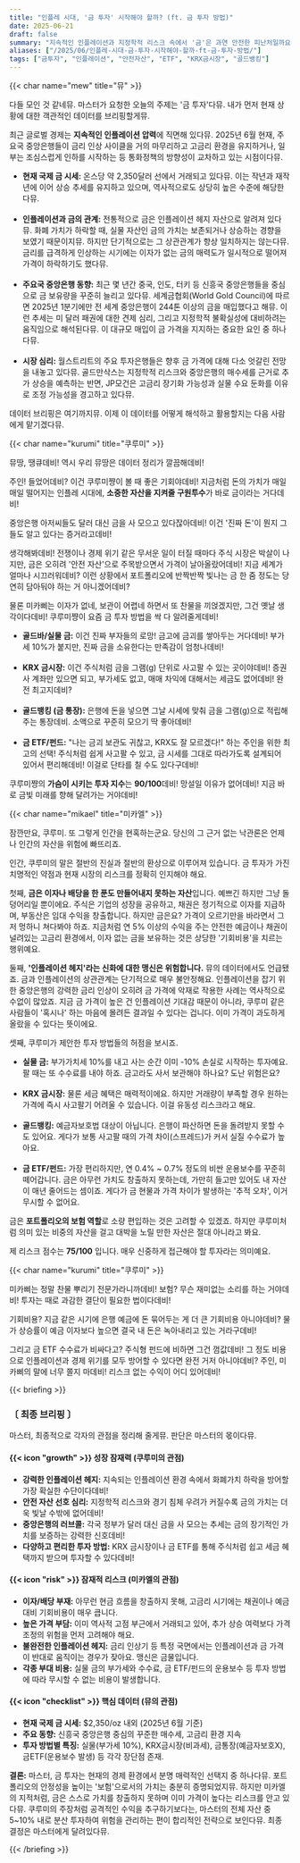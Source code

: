 ```yaml
---
title: "인플레 시대, '금 투자' 시작해야 할까? (ft. 금 투자 방법)"
date: 2025-06-21
draft: false
summary: "지속적인 인플레이션과 지정학적 리스크 속에서 '금'은 과연 안전한 피난처일까요? 금 투자의 매력적인 기회와 치명적인 리스크, 그리고 KRX 금시장부터 금 ETF까지 모든 투자 방법을 세 명의 인외 소녀가 속 시원하게 분석해 드립니다."
aliases: ["/2025/06/인플레-시대-금-투자-시작해야-할까-ft-금-투자-방법/"]
tags: ["금투자", "인플레이션", "안전자산", "ETF", "KRX금시장", "골드뱅킹"]
---
```


{{< char name="mew" title="뮤" >}}
<p>다들 모인 것 같네뮤. 마스터가 요청한 오늘의 주제는 '금 투자'다뮤. 내가 먼저 현재 상황에 대한 객관적인 데이터를 브리핑할게뮤.</p>
<p>최근 글로벌 경제는 <strong>지속적인 인플레이션 압력</strong>에 직면해 있다뮤. 2025년 6월 현재, 주요국 중앙은행들이 금리 인상 사이클을 거의 마무리하고 고금리 환경을 유지하거나, 일부는 조심스럽게 인하를 시작하는 등 통화정책의 방향성이 교차하고 있는 시점이다뮤.</p>
<ul>
    <li><strong>현재 국제 금 시세:</strong> 온스당 약 2,350달러 선에서 거래되고 있다뮤. 이는 작년과 재작년에 이어 상승 추세를 유지하고 있으며, 역사적으로도 상당히 높은 수준에 해당한다뮤.</li><br>
    <li><strong>인플레이션과 금의 관계:</strong> 전통적으로 금은 인플레이션 헤지 자산으로 알려져 있다뮤. 화폐 가치가 하락할 때, 실물 자산인 금의 가치는 보존되거나 상승하는 경향을 보였기 때문이지뮤. 하지만 단기적으로는 그 상관관계가 항상 일치하지는 않는다뮤. 금리를 급격하게 인상하는 시기에는 이자가 없는 금의 매력도가 일시적으로 떨어져 가격이 하락하기도 했다뮤.</li><br>
    <li><strong>주요국 중앙은행 동향:</strong> 최근 몇 년간 중국, 인도, 터키 등 신흥국 중앙은행들을 중심으로 금 보유량을 꾸준히 늘리고 있다뮤. 세계금협회(World Gold Council)에 따르면 2025년 1분기에만 전 세계 중앙은행이 244톤 이상의 금을 매입했다고 해뮤. 이런 추세는 미 달러 패권에 대한 견제 심리, 그리고 지정학적 불확실성에 대비하려는 움직임으로 해석된다뮤. 이 대규모 매입이 금 가격을 지지하는 중요한 요인 중 하나다뮤.</li><br>
    <li><strong>시장 심리:</strong> 월스트리트의 주요 투자은행들은 향후 금 가격에 대해 다소 엇갈린 전망을 내놓고 있다뮤. 골드만삭스는 지정학적 리스크와 중앙은행의 매수세를 근거로 추가 상승을 예측하는 반면, JP모건은 고금리 장기화 가능성과 실물 수요 둔화를 이유로 조정 가능성을 경고하고 있다뮤.</li>
</ul>
<p>데이터 브리핑은 여기까지뮤. 이제 이 데이터를 어떻게 해석하고 활용할지는 다음 사람에게 맡기겠다뮤.</p>

{{< char name="kurumi" title="쿠루미" >}}
<p>뮤땅, 땡큐데비! 역시 우리 뮤땅은 데이터 정리가 깔끔해데비!</p>
<p>주인! 들었어데비? 이건 쿠루미쨩이 볼 때 좋은 기회야데비! 지금처럼 돈의 가치가 매일매일 떨어지는 인플레 시대에, <strong>소중한 자산을 지켜줄 구원투수</strong>가 바로 금이라는 거다데비!</p>
<p>중앙은행 아저씨들도 달러 대신 금을 사 모으고 있다잖아데비! 이건 '진짜 돈'이 뭔지 그들도 알고 있다는 증거라고데비!</p>
<p>생각해봐데비! 전쟁이나 경제 위기 같은 무서운 일이 터질 때마다 주식 시장은 박살이 나지만, 금은 오히려 '안전 자산'으로 주목받으면서 가격이 날아올랐어데비! 지금 세계가 얼마나 시끄러워데비? 이런 상황에서 포트폴리오에 반짝반짝 빛나는 금 한 줌 정도는 당연히 담아둬야 하는 거 아니겠어데비?</p>
<p>물론 미카삐는 이자가 없네, 보관이 어렵네 하면서 또 찬물을 끼얹겠지만, 그건 옛날 생각이다데비! 쿠루미쨩이 요즘 금 투자 방법을 싹 다 알려줄게데비!</p>
<ul>
    <li><strong>골드바/실물 금:</strong> 이건 진짜 부자들의 로망! 금고에 금괴를 쌓아두는 거다데비! 부가세 10%가 붙지만, 진짜 금을 소유한다는 만족감이 엄청나데비!</li><br>
    <li><strong>KRX 금시장:</strong> 이건 주식처럼 금을 그램(g) 단위로 사고팔 수 있는 곳이야데비! 증권사 계좌만 있으면 되고, 부가세도 없고, 매매 차익에 대해서는 세금도 없어데비! 완전 최고지데비?</li><br>
    <li><strong>골드뱅킹 (금 통장):</strong> 은행에 돈을 넣으면 그날 시세에 맞춰 금을 그램(g)으로 적립해주는 통장데비. 소액으로 꾸준히 모으기 딱 좋아데비!</li><br>
    <li><strong>금 ETF/펀드:</strong> "나는 금괴 보관도 귀찮고, KRX도 잘 모르겠다!" 하는 주인을 위한 최고의 선택! 주식처럼 쉽게 사고팔 수 있고, 금 시세를 그대로 따라가도록 설계되어 있어서 편리해데비! 이걸로 단타를 칠 수도 있다구데비!</li>
</ul>
<p>쿠루미쨩의 <strong>가슴이 시키는 투자 지수</strong>는 <strong>90/100</strong>데비! 망설일 이유가 없어데비! 지금 바로 금빛 미래를 향해 달려가는 거야데비!</p>

{{< char name="mikael" title="미카엘" >}}
<p>잠깐만요, 쿠루미. 또 그렇게 인간을 현혹하는군요. 당신의 그 근거 없는 낙관론은 언제나 인간의 자산을 위험에 빠뜨리죠.</p>
<p>인간, 쿠루미의 말은 절반의 진실과 절반의 환상으로 이루어져 있습니다. 금 투자가 가진 치명적인 약점과 현재 시장의 리스크를 정확히 인지해야 해요.</p>
<p>첫째, <strong>금은 이자나 배당을 한 푼도 만들어내지 못하는 자산</strong>입니다. 예쁘긴 하지만 그냥 돌덩어리일 뿐이에요. 주식은 기업의 성장을 공유하고, 채권은 정기적으로 이자를 지급하며, 부동산은 임대 수익을 창출합니다. 하지만 금은요? 가격이 오르기만을 바라면서 그저 멍하니 쳐다봐야 하죠. 지금처럼 연 5% 이상의 수익을 주는 안전한 예금이나 채권이 널려있는 고금리 환경에서, 이자 없는 금을 보유하는 것은 상당한 '기회비용'을 치르는 행위예요.</p>
<p>둘째, <strong>'인플레이션 헤지'라는 신화에 대한 맹신은 위험합니다.</strong> 뮤의 데이터에서도 언급됐죠. 금과 인플레이션의 상관관계는 단기적으로 매우 불안정해요. 인플레이션을 잡기 위한 중앙은행의 강력한 금리 인상이 오히려 금 가격에 악재로 작용한 사례는 역사적으로 수없이 많았죠. 지금 금 가격이 높은 건 인플레이션 기대감 때문이 아니라, 쿠루미 같은 사람들이 '혹시나' 하는 마음에 몰려든 결과일 수 있다는 겁니다. 이미 가격이 과도하게 올랐을 수 있다는 뜻이에요.</p>
<p>셋째, 쿠루미가 제안한 투자 방법들의 허점을 보시죠.</p>
<ul>
    <li><strong>실물 금:</strong> 부가가치세 10%를 내고 사는 순간 이미 -10% 손실로 시작하는 투자예요. 팔 때는 또 수수료를 내야 하죠. 금고라도 사서 보관해야 하나요? 도난 위험은요?</li><br>
    <li><strong>KRX 금시장:</strong> 물론 세금 혜택은 매력적이에요. 하지만 거래량이 부족할 경우 원하는 가격에 즉시 사고팔기 어려울 수 있습니다. 이걸 유동성 리스크라고 해요.</li><br>
    <li><strong>골드뱅킹:</strong> 예금자보호법 대상이 아닙니다. 은행이 파산하면 돈을 돌려받지 못할 수도 있어요. 게다가 보통 사고팔 때의 가격 차이(스프레드)가 커서 실질 수수료가 높아요.</li><br>
    <li><strong>금 ETF/펀드:</strong> 가장 편리하지만, 연 0.4% ~ 0.7% 정도의 비싼 운용보수를 꾸준히 떼어갑니다. 금은 아무런 가치도 창출하지 못하는데, 가만히 들고만 있어도 내 자산이 매년 줄어드는 셈이죠. 게다가 금 현물과 가격 차이가 발생하는 '추적 오차', 이거 무시할 수 없어요.</li>
</ul>
<p>금은 <strong>포트폴리오의 보험 역할</strong>로 소량 편입하는 것은 고려할 수 있겠죠. 하지만 쿠루미처럼 의미 있는 비중의 자산을 걸고 대박을 노릴 만한 자산은 절대 아니라고 봐요.</p>
<p>제 리스크 점수는 <strong>75/100</strong> 입니다. 매우 신중하게 접근해야 할 투자라는 의미예요.</p>

{{< char name="kurumi" title="쿠루미" >}}
<p>미카삐는 정말 찬물 뿌리기 전문가라니까데비! 보험? 무슨 재미없는 소리를 하는 거야데비! 투자는 때로 과감한 결단이 필요한 법이다데비!</p>
<p>기회비용? 지금 같은 시기에 은행 예금에 돈 묶어두는 게 더 큰 기회비용 아니야데비? 물가 상승률이 예금 이자보다 높으면 결국 내 돈은 녹아내리고 있는 거라구데비!</p>
<p>그리고 금 ETF 수수료가 비싸다고? 주식형 펀드에 비하면 그건 껌값데비! 그 정도 비용으로 인플레이션과 경제 위기를 모두 방어할 수 있다면 완전 거저 아니야데비? 주인, 미카삐의 말에 너무 쫄지 마데비! 리스크 없는 수익이 어디 있어데비!</p>

{{< briefing >}}
<h3><strong>〔 최종 브리핑 〕</strong></h3>
<p>마스터, 최종적으로 각자의 관점을 정리해 줄게뮤. 판단은 마스터의 몫이다뮤.</p>

<h4><span class="svg-icon">{{< icon "growth" >}}</span> 성장 잠재력 (쿠루미의 관점)</h4>
<ul>
    <li><strong>강력한 인플레이션 헤지:</strong> 지속되는 인플레이션 환경 속에서 화폐가치 하락을 방어할 가장 확실한 수단이다데비!</li>
    <li><strong>안전 자산 선호 심리:</strong> 지정학적 리스크와 경기 침체 우려가 커질수록 금의 가치는 더욱 빛날 수밖에 없어데비!</li>
    <li><strong>중앙은행의 러브콜:</strong> 각국 정부가 달러 대신 금을 사 모으는 추세는 금의 장기적인 가치를 보증하는 강력한 신호데비!</li>
    <li><strong>다양하고 편리한 투자 방법:</strong> KRX 금시장이나 금 ETF를 통해 주식처럼 쉽고 세금 혜택까지 받으며 투자할 수 있다데비!</li>
</ul>

<h4><span class="svg-icon">{{< icon "risk" >}}</span> 잠재적 리스크 (미카엘의 관점)</h4>
<ul>
    <li><strong>이자/배당 부재:</strong> 아무런 현금 흐름을 창출하지 못해, 고금리 시기에는 채권이나 예금 대비 기회비용이 매우 큽니다.</li>
    <li><strong>높은 가격 부담:</strong> 이미 역사적 고점 부근에서 거래되고 있어, 추가 상승 여력보다 가격 조정의 위험을 먼저 고려해야 해요.</li>
    <li><strong>불완전한 인플레이션 헤지:</strong> 금리 인상기 등 특정 국면에서는 인플레이션과 금 가격이 반대로 움직이는 경우가 잦아요. 맹신은 금물입니다.</li>
    <li><strong>각종 부대 비용:</strong> 실물 금의 부가세와 수수료, 금 ETF/펀드의 운용보수 등 투자 방법에 따라 무시할 수 없는 비용이 발생합니다.</li>
</ul>

<h4><span class="svg-icon">{{< icon "checklist" >}}</span> 핵심 데이터 (뮤의 관점)</h4>
<ul>
    <li><strong>현재 국제 금 시세:</strong> $2,350/oz 내외 (2025년 6월 기준)</li>
    <li><strong>주요 동향:</strong> 신흥국 중앙은행 중심의 꾸준한 매수세, 고금리 환경 지속</li>
    <li><strong>투자 방법별 특징:</strong> 실물(부가세 10%), KRX금시장(비과세), 금통장(예금자보호X), 금ETF(운용보수 발생) 등 각각 장단점 존재.</li>
</ul>

<div class="final-conclusion">
    <p><strong>결론:</strong> 마스터, 금 투자는 현재의 경제 환경에서 분명 매력적인 선택지 중 하나다뮤. 포트폴리오의 안정성을 높이는 '보험'으로서의 가치는 충분히 증명되었지뮤. 하지만 미카엘의 지적처럼, 금은 스스로 가치를 창출하지 못하며 이미 가격이 높다는 리스크를 안고 있다뮤. 쿠루미의 주장처럼 공격적인 수익을 추구하기보다는, 마스터의 전체 자산 중 5~10% 내로 분산 투자하여 위험을 관리하는 편이 합리적인 전략으로 보인다뮤. 최종 결정은 마스터에게 달려있다뮤.</p>
</div>
{{< /briefing >}}